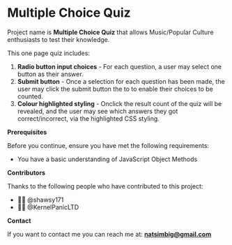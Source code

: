 <h1>Multiple Choice Quiz</h1>

Project name is **Multiple Choice Quiz** that allows Music/Popular Culture enthusiasts to test their knowledge.

This one page quiz includes: 
1. **Radio button input choices** - For each question, a user may select one button as their answer.
1. **Submit button** - Once a selection for each question has been made, the user may click the submit button the to to enable their choices to be counted.
1. **Colour highlighted styling** - Onclick the result count of the quiz will be revealed, and the user may see which answers they got correct/incorrect, via the highlighted CSS styling.



**Prerequisites**

Before you continue, ensure you have met the following requirements:

* You have a basic understanding of JavaScript Object Methods 



**Contributors**

Thanks to the following people who have contributed to this project:

* 🧑‍🏫 @shawsy171
* 🧑‍🏫 @KernelPanicLTD



**Contact**

If you want to contact me you can reach me at: **natsimbig@gmail.com**
